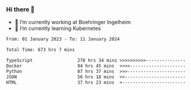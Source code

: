 ### Hi there 👋
- 🔭 I’m currently working at Boehringer Ingelheim
- 🌱 I’m currently learning Kubernetes

 
<!--START_SECTION:waka-->

```txt
From: 01 January 2023 - To: 11 January 2024

Total Time: 673 hrs 7 mins

TypeScript                 278 hrs 34 mins >>>>>>>>>>---------------   41.39 %
Docker                     94 hrs 45 mins  >>>>---------------------   14.08 %
Python                     87 hrs 37 mins  >>>----------------------   13.02 %
JSON                       56 hrs 18 mins  >>-----------------------   08.37 %
HTML                       37 hrs 23 mins  >------------------------   05.56 %
```

<!--END_SECTION:waka-->

 
